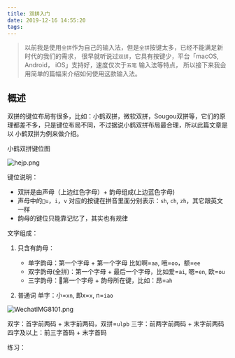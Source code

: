 ```yaml
---
title: 双拼入门
date: 2019-12-16 14:55:20
tags:
---
```


>以前我是使用`全拼`作为自己的输入法，但是`全拼`按键太多，已经不能满足新时代的我们的需求，
>很早就听说过`双拼`，它具有按键少，平台「macOS, Android， iOS」支持好，速度仅次于`五笔` 输入法等特点，
>所以接下来我会用简单的篇幅来介绍如何使用这款输入法。

## 概述

双拼的键位布局有很多，比如：小鹤双拼，微软双拼，Sougou双拼等，它们的原理都差不多，只是键位布局不同，不过据说小鹤双拼布局最合理，所以此篇文章是以
小鹤双拼为例来做介绍。

小鹤双拼键位图

![hejp.png](https://i.loli.net/2019/12/16/xmAS7f8ocK2W5hb.png)

键位说明：

- 双拼是由声母（上边红色字母）+ 韵母组成(上边蓝色字母)
- 声母中的`u`，`i`，`v` 对应的按键在拼音里面分别表示：`sh`, `ch`, `zh`，其它跟英文一样
- 韵母的键位只能靠记忆了，其实也有规律

文字组成：
1. 只含有韵母：
   - 单字韵母：第一个字母 + 第一个字母 比如啊=`aa`, 哦=`oo`，额=`ee`
   - 双字韵母(全拼)：第一个字母 + 最后一个字母，比如爱=`ai`, 嗯=`en`, 欧=`ou`
   - 三字韵母：第一个字母 + 韵母所在键，比如：昂=`ah`

2. 普通词
  单字：小=`xn`, 即x=`x`, n=`iao` 

  ![WechatIMG8101.png](https://i.loli.net/2019/12/16/J8vf732HCQyzYqP.png)

  双字：首字前两码 + 末字前两码，双拼=`ulpb`
  三字：前两字前两码 + 末字前两码 
  四字及以上：前三字首码 + 末字首码
  
练习：
